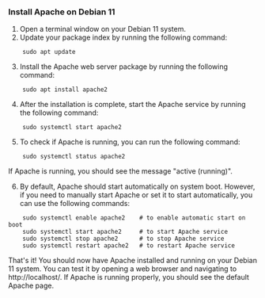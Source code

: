 ### Install Apache on Debian 11

1. Open a terminal window on your Debian 11 system.
2. Update your package index by running the following command:
~~~
    sudo apt update
~~~

3. Install the Apache web server package by running the following command:
~~~
    sudo apt install apache2
~~~

4. After the installation is complete, start the Apache service by running the following command:
~~~
    sudo systemctl start apache2
~~~

5. To check if Apache is running, you can run the following command:
~~~
    sudo systemctl status apache2
~~~
If Apache is running, you should see the message "active (running)".

6. By default, Apache should start automatically on system boot. However, if you need to manually start Apache or set it to start automatically, you can use the following commands:
~~~
    sudo systemctl enable apache2    # to enable automatic start on boot
    sudo systemctl start apache2     # to start Apache service
    sudo systemctl stop apache2      # to stop Apache service
    sudo systemctl restart apache2   # to restart Apache service
~~~

That's it! You should now have Apache installed and running on your Debian 11 system. You can test it by opening a web browser and navigating to http://localhost/. If Apache is running properly, you should see the default Apache page.